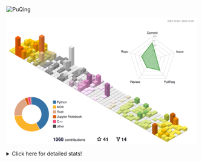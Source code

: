 ![PuQing](https://user-images.githubusercontent.com/27223114/171565019-9a56fae6-b08b-421f-99db-7e830da42371.png)

![](./profile-3d-contrib/profile-season-animate.svg)

<details>
<summary>Click here for detailed stats!</summary>

<!--START_SECTION:waka-->
![Lines of code](https://img.shields.io/badge/From%20Hello%20World%20I%27ve%20Written-1.4%20million%20lines%20of%20code-blue)

**🐱 My GitHub Data** 

> 📦 411.0 kB Used in GitHub's Storage 
 > 
> 🏆 660 Contributions in the Year 2024
 > 
> 🚫 Not Opted to Hire
 > 
> 📜 59 Public Repositories 
 > 
> 🔑 30 Private Repositories 
 > 
**I'm a Night 🦉** 

```text
🌞 Morning                517 commits         ██░░░░░░░░░░░░░░░░░░░░░░░   06.52 % 
🌆 Daytime                3276 commits        ██████████░░░░░░░░░░░░░░░   41.31 % 
🌃 Evening                1995 commits        ██████░░░░░░░░░░░░░░░░░░░   25.15 % 
🌙 Night                  2143 commits        ███████░░░░░░░░░░░░░░░░░░   27.02 % 
```


📊 **This Week I Spent My Time On** 

```text
💬 Programming Languages: 
Browsing                 12 hrs 29 mins      ███████░░░░░░░░░░░░░░░░░░   27.38 % 
Python                   11 hrs 52 mins      ███████░░░░░░░░░░░░░░░░░░   26.01 % 
GitHubing                7 hrs 7 mins        ████░░░░░░░░░░░░░░░░░░░░░   15.61 % 
Other                    5 hrs 22 mins       ███░░░░░░░░░░░░░░░░░░░░░░   11.77 % 
Fish Touching            1 hr 58 mins        █░░░░░░░░░░░░░░░░░░░░░░░░   04.33 % 

🔥 Editors: 
Chrome                   24 hrs 9 mins       █████████████░░░░░░░░░░░░   52.90 % 
VS Code                  20 hrs 30 mins      ███████████░░░░░░░░░░░░░░   44.92 % 
fish                     59 mins             █░░░░░░░░░░░░░░░░░░░░░░░░   02.18 % 

💻 Operating System: 
Mac                      25 hrs 8 mins       ██████████████░░░░░░░░░░░   55.08 % 
WSL                      11 hrs 50 mins      ██████░░░░░░░░░░░░░░░░░░░   25.93 % 
Linux                    8 hrs 40 mins       █████░░░░░░░░░░░░░░░░░░░░   18.99 % 
```


<!--END_SECTION:waka-->
</details>
